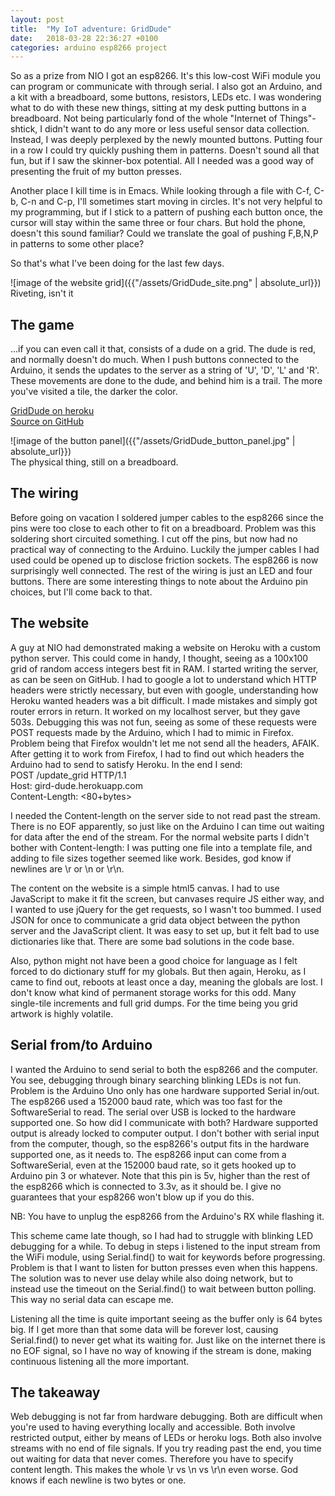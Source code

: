 ```yaml
---
layout: post
title:  "My IoT adventure: GridDude"
date:   2018-03-28 22:36:27 +0100
categories: arduino esp8266 project
---
```


So as a prize from NIO I got an esp8266. It's this low-cost WiFi module you can program or communicate with through serial.
I also got an Arduino, and a kit with a breadboard, some buttons, resistors, LEDs etc.
I was wondering what to do with these new things, sitting at my desk putting buttons in a breadboard.
Not being particularly fond of the whole "Internet of Things"-shtick, I didn't want to do any more or less useful sensor data collection.
Instead, I was deeply perplexed by the newly mounted buttons. Putting four in a row I could try quickly pushing them in patterns.
Doesn't sound all that fun, but if I saw the skinner-box potential. All I needed was a good way of presenting the fruit of my button presses.
  
Another place I kill time is in Emacs. While looking through a file with C-f, C-b, C-n and C-p, I'll sometimes start moving in circles.
It's not very helpful to my programming, but if I stick to a pattern of pushing each button once, the cursor will stay within the same three or four chars.
But hold the phone, doesn't this sound familiar? Could we translate the goal of pushing F,B,N,P in patterns to some other place?
  
So that's what I've been doing for the last few days.

![image of the website grid]({{"/assets/GridDude_site.png" | absolute_url}})  
Riveting, isn't it

## The game
...if you can even call it that, consists of a dude on a grid. The dude is red, and normally doesn't do much.
When I push buttons connected to the Arduino, it sends the updates to the server as a string of 'U', 'D', 'L' and 'R'.
These movements are done to the dude, and behind him is a trail. The more you've visited a tile, the darker the color.

[GridDude on heroku](grid-dude.herokuapp.com)  
[Source on GitHub](github.com/haved/GridBude)  

![image of the button panel]({{"/assets/GridDude_button_panel.jpg" | absolute_url}})  
The physical thing, still on a breadboard.

## The wiring
Before going on vacation I soldered jumper cables to the esp8266 since the pins were too close to each other to fit on a breadboard.
Problem was this soldering short circuited something. I cut off the pins, but now had no practical way of connecting to the Arduino.
Luckily the jumper cables I had used could be opened up to disclose friction sockets. The esp8266 is now surprisingly well connected.
The rest of the wiring is just an LED and four buttons.
There are some interesting things to note about the Arduino pin choices, but I'll come back to that.

## The website
A guy at NIO had demonstrated making a website on Heroku with a custom python server.
This could come in handy, I thought, seeing as a 100x100 grid of random access integers best fit in RAM.
I started writing the server, as can be seen on GitHub.
I had to google a lot to understand which HTTP headers were strictly necessary,
but even with google, understanding how Heroku wanted headers was a bit difficult. I made mistakes and simply got router errors in return.
It worked on my localhost server, but they gave 503s.
Debugging this was not fun, seeing as some of these requests were POST requests made by the Arduino, which I had to mimic in Firefox.
Problem being that Firefox wouldn't let me not send all the headers, AFAIK.
After getting it to work from Firefox, I had to find out which headers the Arduino had to send to satisfy Heroku.
In the end I send:  
POST /update_grid HTTP/1.1  
Host: gird-dude.herokuapp.com  
Content-Length: <80+bytes>  
  
I needed the Content-length on the server side to not read past the stream. There is no EOF apparently,
so just like on the Arduino I can time out waiting for data after the end of the stream.
For the normal website parts I didn't bother with Content-length: I was putting one file into a template file, and adding to file sizes together seemed like work.
Besides, god know if newlines are \r or \n or \r\n.

The content on the website is a simple html5 canvas. I had to use JavaScript to make it fit the screen, but canvases require JS either way,
and I wanted to use jQuery for the get requests, so I wasn't too bummed. I used JSON for once to communicate a grid data object between
the python server and the JavaScript client. It was easy to set up, but it felt bad to use dictionaries like that.
There are some bad solutions in the code base.

Also, python might not have been a good choice for language as I felt forced to do dictionary stuff for my globals.
But then again, Heroku, as I came to find out, reboots at least once a day, meaning the globals are lost.
I don't know what kind of permanent storage works for this odd. Many single-tile increments and full grid dumps.
For the time being you grid artwork is highly volatile.

## Serial from/to Arduino
I wanted the Arduino to send serial to both the esp8266 and the computer. You see, debugging through binary searching blinking LEDs is not fun.
Problem is the Arduino Uno only has one hardware supported Serial in/out. The esp8266 used a 152000 baud rate,
which was too fast for the SoftwareSerial to read. The serial over USB is locked to the hardware supported one.
So how did I communicate with both? Hardware supported output is already locked to computer output.
I don't bother with serial input from the computer, though, so the esp8266's output fits in the hardware supported one, as it needs to.
The esp8266 input can come from a SoftwareSerial, even at the 152000 baud rate, so it gets hooked up to Arduino pin 3 or whatever.
Note that this pin is 5v, higher than the rest of the esp8266 which is connected to 3.3v, as it should be.
I give no guarantees that your esp8266 won't blow up if you do this.

NB: You have to unplug the esp8266 from the Arduino's RX while flashing it.

This scheme came late though, so I had had to struggle with blinking LED debugging for a while.
To debug in steps i listened to the input stream from the WiFi module, using Serial.find() to wait for keywords before progressing.
Problem is that I want to listen for button presses even when this happens.
The solution was to never use delay while also doing network, but to instead use the
timeout on the Serial.find() to wait between button polling. This way no serial data can escape me.

Listening all the time is quite important seeing as the buffer only is 64 bytes big.
If I get more than that some data will be forever lost, causing Serial.find() to never get what its waiting for.
Just like on the internet there is no EOF signal, so I have no way of knowing if the stream is done,
making continuous listening all the more important.

## The takeaway
Web debugging is not far from hardware debugging. Both are difficult when you're used to having everything locally and accessible.
Both involve restricted output, either by means of LEDs or heroku logs.
Both also involve streams with no end of file signals. If you try reading past the end, you time out waiting for data that never comes.
Therefore you have to specify content length. This makes the whole \r vs \n vs \r\n even worse. God knows if each newline is two bytes or one.
